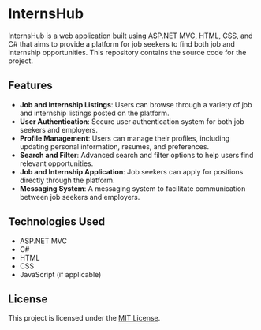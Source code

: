 # InternsHub

InternsHub is a web application built using ASP.NET MVC, HTML, CSS, and C# that aims to provide a platform for job seekers to find both job and internship opportunities. This repository contains the source code for the project.

## Features

- **Job and Internship Listings**: Users can browse through a variety of job and internship listings posted on the platform.
- **User Authentication**: Secure user authentication system for both job seekers and employers.
- **Profile Management**: Users can manage their profiles, including updating personal information, resumes, and preferences.
- **Search and Filter**: Advanced search and filter options to help users find relevant opportunities.
- **Job and Internship Application**: Job seekers can apply for positions directly through the platform.
- **Messaging System**: A messaging system to facilitate communication between job seekers and employers.

## Technologies Used

- ASP.NET MVC
- C#
- HTML
- CSS
- JavaScript (if applicable)


## License

This project is licensed under the [MIT License](LICENSE).
